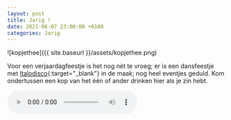 ```yaml
---
layout: post
title: Jarig !
date: 2021-06-07 23:00:00 +0100
categories: Jarig
---
```


![kopjethee]({{ site.baseurl }}/assets/kopjethee.png)

Voor een verjaardagfeestje is het nog nèt te vroeg; er is een dansfeestje met [Italodisco](https://en.wikipedia.org/wiki/Italo_disco){:target="_blank"} in de maak; nog heel eventjes geduld. Kom ondertussen een kop van het één of ander drinken hier als je zin hebt.

<audio src="http://prisse.nl/assets/quale_idea.mp3" controls>
Error: your web browser does not support this audio player.
</audio> 